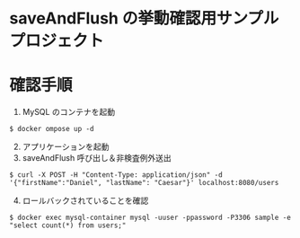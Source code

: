 # saveAndFlush の挙動確認用サンプルプロジェクト

# 確認手順
1. MySQL のコンテナを起動
```aidl
$ docker ompose up -d
```
2. アプリケーションを起動
3. saveAndFlush 呼び出し＆非検査例外送出
```aidl
$ curl -X POST -H "Content-Type: application/json" -d '{"firstName":"Daniel", "lastName": "Caesar"}' localhost:8080/users
```
4. ロールバックされていることを確認
```aidl
$ docker exec mysql-container mysql -uuser -ppassword -P3306 sample -e "select count(*) from users;"
```